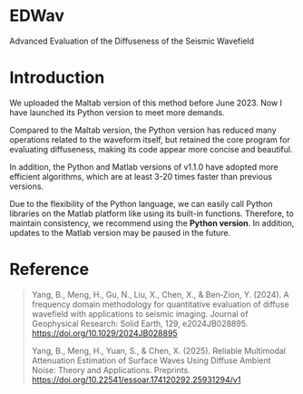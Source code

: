 # EDWav
Advanced Evaluation of the Diffuseness of the Seismic Wavefield

# Introduction
We uploaded the Maltab version of this method before June 2023. Now I have launched its Python version to meet more demands. 

Compared to the Maltab version, the Python version has reduced many operations related to the waveform itself, but retained the core program for evaluating diffuseness, making its code appear more concise and beautiful. 

In addition, the Python and Matlab versions of v1.1.0 have adopted more efficient algorithms, which are at least 3-20 times faster than previous versions.

Due to the flexibility of the Python language, we can easily call Python libraries on the Matlab platform like using its built-in functions. Therefore, to maintain consistency, we recommend using the **Python version**. In addition, updates to the Matlab version may be paused in the future.

# **Reference**
> Yang, B., Meng, H., Gu, N., Liu, X., Chen, X., & Ben‐Zion, Y. (2024). A frequency domain methodology for quantitative evaluation of diffuse wavefield with applications to seismic imaging. Journal of Geophysical Research: Solid Earth, 129, e2024JB028895. https://doi.org/10.1029/2024JB028895
>
> Yang, B., Meng, H., Yuan, S., & Chen, X. (2025). Reliable Multimodal Attenuation Estimation of Surface Waves Using Diffuse Ambient Noise: Theory and Applications. Preprints. https://doi.org/10.22541/essoar.174120292.25931294/v1

